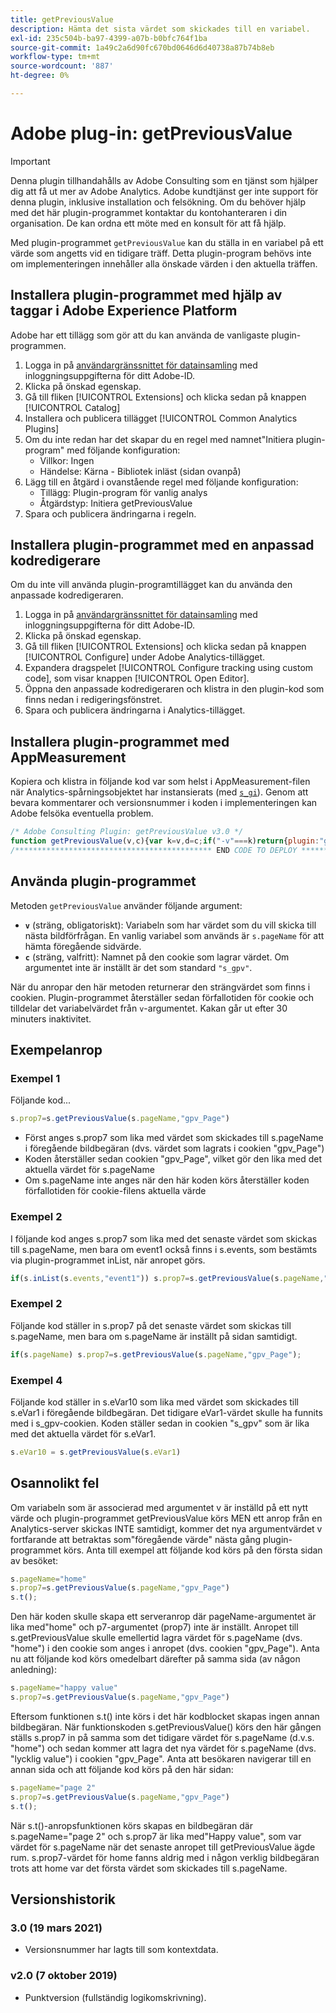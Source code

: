 ```yaml
---
title: getPreviousValue
description: Hämta det sista värdet som skickades till en variabel.
exl-id: 235c504b-ba97-4399-a07b-b0bfc764f1ba
source-git-commit: 1a49c2a6d90fc670bd0646d6d40738a87b74b8eb
workflow-type: tm+mt
source-wordcount: '887'
ht-degree: 0%

---
```


# Adobe plug-in: getPreviousValue

>[!IMPORTANT]
>
>Denna plugin tillhandahålls av Adobe Consulting som en tjänst som hjälper dig att få ut mer av Adobe Analytics. Adobe kundtjänst ger inte support för denna plugin, inklusive installation och felsökning. Om du behöver hjälp med det här plugin-programmet kontaktar du kontohanteraren i din organisation. De kan ordna ett möte med en konsult för att få hjälp.

Med plugin-programmet `getPreviousValue` kan du ställa in en variabel på ett värde som angetts vid en tidigare träff. Detta plugin-program behövs inte om implementeringen innehåller alla önskade värden i den aktuella träffen.

## Installera plugin-programmet med hjälp av taggar i Adobe Experience Platform

Adobe har ett tillägg som gör att du kan använda de vanligaste plugin-programmen.

1. Logga in på [användargränssnittet för datainsamling](https://experience.adobe.com/data-collection) med inloggningsuppgifterna för ditt Adobe-ID.
1. Klicka på önskad egenskap.
1. Gå till fliken [!UICONTROL Extensions] och klicka sedan på knappen [!UICONTROL Catalog]
1. Installera och publicera tillägget [!UICONTROL Common Analytics Plugins]
1. Om du inte redan har det skapar du en regel med namnet&quot;Initiera plugin-program&quot; med följande konfiguration:
   * Villkor: Ingen
   * Händelse: Kärna - Bibliotek inläst (sidan ovanpå)
1. Lägg till en åtgärd i ovanstående regel med följande konfiguration:
   * Tillägg: Plugin-program för vanlig analys
   * Åtgärdstyp: Initiera getPreviousValue
1. Spara och publicera ändringarna i regeln.

## Installera plugin-programmet med en anpassad kodredigerare

Om du inte vill använda plugin-programtillägget kan du använda den anpassade kodredigeraren.

1. Logga in på [användargränssnittet för datainsamling](https://experience.adobe.com/data-collection) med inloggningsuppgifterna för ditt Adobe-ID.
1. Klicka på önskad egenskap.
1. Gå till fliken [!UICONTROL Extensions] och klicka sedan på knappen [!UICONTROL Configure] under Adobe Analytics-tillägget.
1. Expandera dragspelet [!UICONTROL Configure tracking using custom code], som visar knappen [!UICONTROL Open Editor].
1. Öppna den anpassade kodredigeraren och klistra in den plugin-kod som finns nedan i redigeringsfönstret.
1. Spara och publicera ändringarna i Analytics-tillägget.

## Installera plugin-programmet med AppMeasurement

Kopiera och klistra in följande kod var som helst i AppMeasurement-filen när Analytics-spårningsobjektet har instansierats (med [`s_gi`](../functions/s-gi.md)). Genom att bevara kommentarer och versionsnummer i koden i implementeringen kan Adobe felsöka eventuella problem.

```js
/* Adobe Consulting Plugin: getPreviousValue v3.0 */
function getPreviousValue(v,c){var k=v,d=c;if("-v"===k)return{plugin:"getPreviousValue",version:"3.0"};var a=function(){if("undefined"!==typeof window.s_c_il)for(var c=0,b;c<window.s_c_il.length;c++)if(b=window.s_c_il[c],b._c&&"s_c"===b._c)return b}();"undefined"!==typeof a&&(a.contextData.getPreviousValue="3.0");window.cookieWrite=window.cookieWrite||function(c,b,f){if("string"===typeof c){var h=window.location.hostname,a=window.location.hostname.split(".").length-1;if(h&&!/^[0-9.]+$/.test(h)){a=2<a?a:2;var e=h.lastIndexOf(".");if(0<=e){for(;0<=e&&1<a;)e=h.lastIndexOf(".",e-1),a--;e=0<e?h.substring(e):h}}g=e;b="undefined"!==typeof b?""+b:"";if(f||""===b)if(""===b&&(f=-60),"number"===typeof f){var d=new Date;d.setTime(d.getTime()+6E4*f)}else d=f;return c&&(document.cookie=encodeURIComponent(c)+"="+encodeURIComponent(b)+"; path=/;"+(f?" expires="+d.toUTCString()+";":"")+(g?" domain="+g+";":""),"undefined"!==typeof cookieRead)?cookieRead(c)===b:!1}};window.cookieRead=window.cookieRead||function(c){if("string"===typeof c)c=encodeURIComponent(c);else return"";var b=" "+document.cookie,a=b.indexOf(" "+c+"="),d=0>a?a:b.indexOf(";",a);return(c=0>a?"":decodeURIComponent(b.substring(a+2+c.length,0>d?b.length:d)))?c:""};var l;d=d||"s_gpv";a=new Date;a.setTime(a.getTime()+18E5);window.cookieRead(d)&&(l=window.cookieRead(d));k?window.cookieWrite(d,k,a):window.cookieWrite(d,l,a);return l};
/******************************************** END CODE TO DEPLOY ********************************************/
```

## Använda plugin-programmet

Metoden `getPreviousValue` använder följande argument:

* **`v`** (sträng, obligatoriskt): Variabeln som har värdet som du vill skicka till nästa bildförfrågan. En vanlig variabel som används är `s.pageName` för att hämta föregående sidvärde.
* **`c`** (sträng, valfritt): Namnet på den cookie som lagrar värdet.  Om argumentet inte är inställt är det som standard `"s_gpv"`.

När du anropar den här metoden returnerar den strängvärdet som finns i cookien. Plugin-programmet återställer sedan förfallotiden för cookie och tilldelar det variabelvärdet från `v`-argumentet. Kakan går ut efter 30 minuters inaktivitet.

## Exempelanrop

### Exempel 1

Följande kod...

```js
s.prop7=s.getPreviousValue(s.pageName,"gpv_Page")
```

* Först anges s.prop7 som lika med värdet som skickades till s.pageName i föregående bildbegäran (dvs. värdet som lagrats i cookien &quot;gpv_Page&quot;)
* Koden återställer sedan cookien &quot;gpv_Page&quot;, vilket gör den lika med det aktuella värdet för s.pageName
* Om s.pageName inte anges när den här koden körs återställer koden förfallotiden för cookie-filens aktuella värde

### Exempel 2

I följande kod anges s.prop7 som lika med det senaste värdet som skickas till s.pageName, men bara om event1 också finns i s.events, som bestämts via plugin-programmet inList, när anropet görs.

```js
if(s.inList(s.events,"event1")) s.prop7=s.getPreviousValue(s.pageName,"gpv_Page");
```

### Exempel 2

Följande kod ställer in s.prop7 på det senaste värdet som skickas till s.pageName, men bara om s.pageName är inställt på sidan samtidigt.

```js
if(s.pageName) s.prop7=s.getPreviousValue(s.pageName,"gpv_Page");
```

### Exempel 4

Följande kod ställer in s.eVar10 som lika med värdet som skickades till s.eVar1 i föregående bildbegäran.   Det tidigare eVar1-värdet skulle ha funnits med i s_gpv-cookien.  Koden ställer sedan in cookien &quot;s_gpv&quot; som är lika med det aktuella värdet för s.eVar1.

```js
s.eVar10 = s.getPreviousValue(s.eVar1)
```

## Osannolikt fel

Om variabeln som är associerad med argumentet v är inställd på ett nytt värde och plugin-programmet getPreviousValue körs MEN ett anrop från en Analytics-server skickas INTE samtidigt, kommer det nya argumentvärdet v fortfarande att betraktas som&quot;föregående värde&quot; nästa gång plugin-programmet körs.
Anta till exempel att följande kod körs på den första sidan av besöket:

```js
s.pageName="home"
s.prop7=s.getPreviousValue(s.pageName,"gpv_Page")
s.t();
```

Den här koden skulle skapa ett serveranrop där pageName-argumentet är lika med&quot;home&quot; och p7-argumentet (prop7) inte är inställt.  Anropet till s.getPreviousValue skulle emellertid lagra värdet för s.pageName (dvs. &quot;home&quot;) i den cookie som anges i anropet (dvs. cookien &quot;gpv_Page&quot;).
Anta nu att följande kod körs omedelbart därefter på samma sida (av någon anledning):

```js
s.pageName="happy value"
s.prop7=s.getPreviousValue(s.pageName,"gpv_Page")
```

Eftersom funktionen s.t() inte körs i det här kodblocket skapas ingen annan bildbegäran.  När funktionskoden s.getPreviousValue() körs den här gången ställs s.prop7 in på samma som det tidigare värdet för s.pageName (d.v.s. &quot;home&quot;) och sedan kommer att lagra det nya värdet för s.pageName (dvs. &quot;lycklig value&quot;) i cookien &quot;gpv_Page&quot;.
Anta att besökaren navigerar till en annan sida och att följande kod körs på den här sidan:

```js
s.pageName="page 2"
s.prop7=s.getPreviousValue(s.pageName,"gpv_Page")
s.t();
```

När s.t()-anropsfunktionen körs skapas en bildbegäran där s.pageName=&quot;page 2&quot; och s.prop7 är lika med&quot;Happy value&quot;, som var värdet för s.pageName när det senaste anropet till getPreviousValue ägde rum.   s.prop7-värdet för home fanns aldrig med i någon verklig bildbegäran trots att home var det första värdet som skickades till s.pageName.

## Versionshistorik

### 3.0 (19 mars 2021)

* Versionsnummer har lagts till som kontextdata.

### v2.0 (7 oktober 2019)

* Punktversion (fullständig logikomskrivning).
